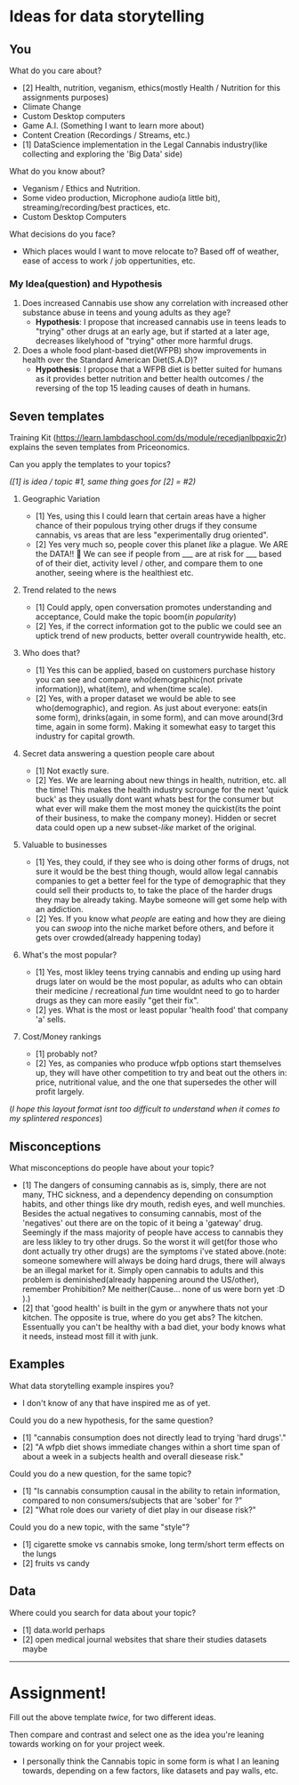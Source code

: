 # Ideas for data storytelling

## You

What do you care about?
- [2] Health, nutrition, veganism, ethics(mostly Health / Nutrition for this assignments purposes)
- Climate Change
- Custom Desktop computers
- Game A.I. (Something I want to learn more about)
- Content Creation (Recordings / Streams, etc.)
- [1] DataScience implementation in the Legal Cannabis industry(like collecting and exploring the 'Big Data' side)

What do you know about?
- Veganism / Ethics and Nutrition.
- Some video production, Microphone audio(a little bit), streaming/recording/best practices, etc.
- Custom Desktop Computers

What decisions do you face?
- Which places would I want to move relocate to? Based off of weather, ease of access to work / job oppertunities, etc.

### My Idea(question) and Hypothesis
1. Does increased Cannabis use show any correlation with increased other substance abuse in teens and young adults as they age?
    - __Hypothesis__: I propose that increased cannabis use in teens leads to "trying" other drugs at an early age, but if started at a later age, decreases likelyhood of "trying" other more harmful drugs.
2. Does a whole food plant-based diet(WFPB) show improvements in health over the Standard American Diet(S.A.D)? 
    - __Hypothesis__: I propose that a WFPB diet is better suited for humans as it provides better nutrition and better health outcomes / the reversing of the top 15 leading causes of death in humans.

## Seven templates

Training Kit (https://learn.lambdaschool.com/ds/module/recedjanlbpqxic2r) explains the seven templates from Priceonomics.

Can you apply the templates to your topics?

_([1] is idea / topic #1, same thing goes for [2] = #2)_
1. Geographic Variation
    - [1] Yes, using this I could learn that certain areas have a higher chance of their populous trying other drugs if they consume cannabis, vs areas that are less "experimentally drug oriented".
    - [2] Yes very much so, people cover this planet _like_ a plague. We ARE the DATA!! 🤣 We can see if people from ___ are at risk for ___ based of of their diet, activity level / other, and compare them to one another, seeing where is the healthiest etc.

2. Trend related to the news
    - [1] Could apply, open conversation promotes understanding and acceptance, Could make the topic boom(_in popularity_)
    - [2] Yes, if the correct information got to the public we could see an uptick trend of new products, better overall countrywide health, etc.

3. Who does that?
    - [1] Yes this can be applied, based on customers purchase history you can see and compare _who_(demographic(not private information)), what(item), and when(time scale).
    - [2] Yes, with a proper dataset we would be able to see who(demographic), and region. As just about everyone: eats(in some form), drinks(again, in some form), and can move around(3rd time, again in some form). Making it somewhat easy to target this industry for capital growth.

4. Secret data answering a question people care about
    - [1] Not exactly sure.
    - [2] Yes. We are learning about new things in health, nutrition, etc. all the time! This makes the health industry scrounge for the next 'quick buck' as they usually dont want whats best for the consumer but what ever will make them the most money the quickist(its the point of their business, to make the company money). Hidden or secret data could open up a new subset-_like_ market of the original.

5. Valuable to businesses
    - [1] Yes, they could, if they see who is doing other forms of drugs, not sure it would be the best thing though, would allow legal cannabis companies to get a better feel for the type of demographic that they could sell their products to, to take the place of the harder drugs they may be already taking. Maybe someone will get some help with an addiction.
    - [2] Yes. If you know what _people_ are eating and how they are dieing you can _swoop_ into the niche market before others, and before it gets over crowded(already happening today)

6. What's the most popular?
    - [1] Yes, most likley teens trying cannabis and ending up using hard drugs later on would be the most popular, as adults who can obtain their medicine / recreational _fun_ time wouldnt need to go to harder drugs as they can more easily "get their fix".
    - [2] yes. What is the most or least popular 'health food' that company 'a' sells.

7. Cost/Money rankings
    - [1] probably not?
    - [2] Yes, as companies who produce wfpb options start themselves up, they will have other competition to try and beat out the others in: price, nutritional value, and the one that supersedes the other will profit largely. 
    
(_I hope this layout format isnt too difficult to understand when it comes to my splintered responces_)

## Misconceptions

What misconceptions do people have about your topic?
- [1] The dangers of consuming cannabis as is, simply, there are not many, THC sickness, and a dependency depending on consumption habits, and other things like dry mouth, redish eyes, and well munchies. Besides the actual negatives to consuming cannabis, most of the 'negatives' out there are on the topic of it being a 'gateway' drug. Seemingly if the mass majority of people have access to cannabis they are less likley to try other drugs. So the worst it will get(for those who dont actually try other drugs) are the symptoms i've stated above.(note: someone somewhere will always be doing hard drugs, there will always be an illegal market for it. Simply open cannabis to adults and this problem is deminished(already happening around the US/other), remember Prohibition? Me neither(Cause... none of us were born yet :D ).)
- [2] that 'good health' is built in the gym or anywhere thats not your kitchen. The opposite is true, where do you get abs? The kitchen. Essentually you can't be healthy with a bad diet, your body knows what it needs, instead most fill it with junk. 

## Examples

What data storytelling example inspires you?
- I don't know of any that have inspired me as of yet.

Could you do a new hypothesis, for the same question?
- [1] "cannabis consumption does not directly lead to trying 'hard drugs'."
- [2] "A wfpb diet shows immediate changes within a short time span of about a week in a subjects health and overall diesease risk."

Could you do a new question, for the same topic?
- [1] "Is cannabis consumption causal in the ability to retain information, compared to non consumers/subjects that are 'sober' for <x amount of time>?"
- [2] "What role does our variety of diet play in our disease risk?" 

Could you do a new topic, with the same "style"?
- [1] cigarette smoke vs cannabis smoke, long term/short term effects on the lungs
- [2] fruits vs candy

## Data

Where could you search for data about your topic?
- [1] data.world perhaps
- [2] open medical journal websites that share their studies datasets maybe

______________________________________________________________________

# Assignment!

Fill out the above template *twice*, for two different ideas.

Then compare and contrast and select one as the idea you're leaning towards
working on for your project week.

- I personally think the Cannabis topic in some form is what I an leaning towards, depending on a few factors, like datasets and pay walls, etc.
